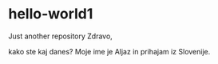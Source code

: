 # hello-world1
Just another repository
Zdravo,

kako ste kaj danes? Moje ime je Aljaz in prihajam iz Slovenije.
